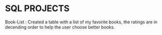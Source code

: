 # SQL PROJECTS

Book-List :
Created a table with a list of my favorite books, the ratings are in decending order to help the user choose better books. 
